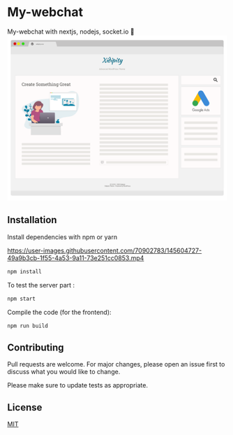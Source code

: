 # My-webchat
My-webchat with nextjs, nodejs, socket.io 💭 
<img src="https://raw.githubusercontent.com/othneildrew/Best-README-Template/master/images/screenshot.png">
## Installation

Install dependencies with npm or yarn


https://user-images.githubusercontent.com/70902783/145604727-49a9b3cb-1f55-4a53-9a11-73e251cc0853.mp4



```bash
npm install
```
To test the server part :
```bash
npm start
```

Compile the code (for the frontend):
```bash
npm run build
```
## Contributing
Pull requests are welcome. For major changes, please open an issue first to discuss what you would like to change.

Please make sure to update tests as appropriate.

## License
[MIT](https://choosealicense.com/licenses/mit/)
